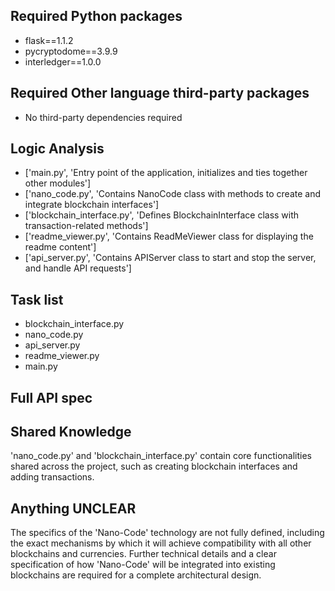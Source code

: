 ## Required Python packages

- flask==1.1.2
- pycryptodome==3.9.9
- interledger==1.0.0

## Required Other language third-party packages

- No third-party dependencies required

## Logic Analysis

- ['main.py', 'Entry point of the application, initializes and ties together other modules']
- ['nano_code.py', 'Contains NanoCode class with methods to create and integrate blockchain interfaces']
- ['blockchain_interface.py', 'Defines BlockchainInterface class with transaction-related methods']
- ['readme_viewer.py', 'Contains ReadMeViewer class for displaying the readme content']
- ['api_server.py', 'Contains APIServer class to start and stop the server, and handle API requests']

## Task list

- blockchain_interface.py
- nano_code.py
- api_server.py
- readme_viewer.py
- main.py

## Full API spec



## Shared Knowledge

'nano_code.py' and 'blockchain_interface.py' contain core functionalities shared across the project, such as creating blockchain interfaces and adding transactions.

## Anything UNCLEAR

The specifics of the 'Nano-Code' technology are not fully defined, including the exact mechanisms by which it will achieve compatibility with all other blockchains and currencies. Further technical details and a clear specification of how 'Nano-Code' will be integrated into existing blockchains are required for a complete architectural design.

